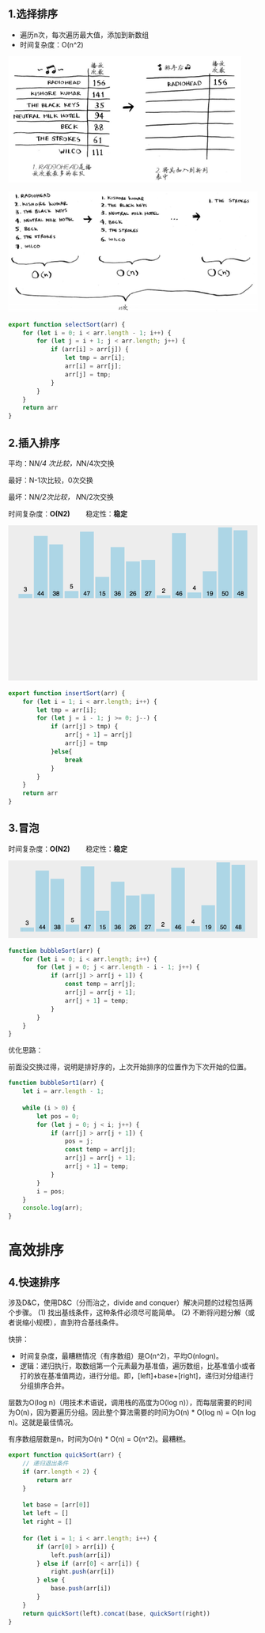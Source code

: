 ## 1.选择排序

- 遍历n次，每次遍历最大值，添加到新数组
- 时间复杂度：O(n^2)

![1567666698998](../_assets/image/1567666698998.png)



![1567666792182](../_assets/image/1567666792182.png)

```js
export function selectSort(arr) {
    for (let i = 0; i < arr.length - 1; i++) {
        for (let j = i + 1; j < arr.length; j++) {
            if (arr[i] > arr[j]) {
                let tmp = arr[i];
                arr[i] = arr[j];
                arr[j] = tmp;
            }
        }
    }
    return arr
}
```



## 2.插入排序

平均：N*N/4 次比较，N*N/4次交换

最好：N-1次比较，0次交换

最坏：N*N/2次比较， N*N/2次交换

时间复杂度：**O(N2)** 　　稳定性：**稳定**

![img](../_assets/image/1439869-20190717181905771-748910235.gif)

```js
export function insertSort(arr) {
    for (let i = 1; i < arr.length; i++) {
        let tmp = arr[i];
        for (let j = i - 1; j >= 0; j--) {
            if (arr[j] > tmp) {
                arr[j + 1] = arr[j]
                arr[j] = tmp
            }else{
                break
            }
        }
    }
    return arr
}
```



## 3.冒泡

时间复杂度：**O(N2)** 　　稳定性：**稳定**

![img](../_assets/image/1439869-20190717181912469-1066135142.jpg)

```js
function bubbleSort(arr) {
    for (let i = 0; i < arr.length; i++) {
        for (let j = 0; j < arr.length - i - 1; j++) {
            if (arr[j] > arr[j + 1]) {
                const temp = arr[j];
                arr[j] = arr[j + 1];
                arr[j + 1] = temp;
            }
        }
    }
}
```

优化思路：

前面没交换过得，说明是排好序的，上次开始排序的位置作为下次开始的位置。

```js
function bubbleSort1(arr) {
    let i = arr.length - 1;

    while (i > 0) {
        let pos = 0;
        for (let j = 0; j < i; j++) {
            if (arr[j] > arr[j + 1]) {
                pos = j;
                const temp = arr[j];
                arr[j] = arr[j + 1];
                arr[j + 1] = temp;
            }
        }
        i = pos;
    }
    console.log(arr);
}
```





# 高效排序





## 4.快速排序

涉及D&C，使用D&C（分而治之，divide and conquer）解决问题的过程包括两个步骤。
(1) 找出基线条件，这种条件必须尽可能简单。
(2) 不断将问题分解（或者说缩小规模），直到符合基线条件。

快排：

- 时间复杂度，最糟糕情况（有序数组）是O(n^2)，平均O(nlogn)。
- 逻辑：递归执行，取数组第一个元素最为基准值，遍历数组，比基准值小或者打的放在基准值两边，进行分组。即，[left]+base+[right]，递归对分组进行分组排序合并。

层数为O(log n)（用技术术语说，调用栈的高度为O(log n)），而每层需要的时间为O(n)，因为要遍历分组。因此整个算法需要的时间为O(n) * O(log n) = O(n log n)。这就是最佳情况。

有序数组层数是n，时间为O(n) * O(n) = O(n^2)。最糟糕。

```js
export function quickSort(arr) {
    // 递归退出条件
    if (arr.length < 2) {
        return arr
    }

    let base = [arr[0]]
    let left = []
    let right = []

    for (let i = 1; i < arr.length; i++) {
        if (arr[0] > arr[i]) {
            left.push(arr[i])
        } else if (arr[0] < arr[i]) {
            right.push(arr[i])
        } else {
            base.push(arr[i])
        }
    }
    return quickSort(left).concat(base, quickSort(right))
}
```








































































